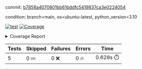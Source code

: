 commit: [b7858a4070801bb61bddfc5419837ca3e0224054](https://github.com/rcmdnk/pyproject-pre-commit/tree/b7858a4070801bb61bddfc5419837ca3e0224054)

condition: branch=main, os=ubuntu-latest, python_version=3.10

[![test](https://github.com/rcmdnk/pyproject-pre-commit/actions/workflows/test.yml/badge.svg)](https://github.com/rcmdnk/pyproject-pre-commit/actions/runs/6936507049)
<a href="https://github.com/rcmdnk/pyproject-pre-commit/blob/b7858a4070801bb61bddfc5419837ca3e0224054/README.md"><img alt="Coverage" src="https://img.shields.io/badge/Coverage-96%25-brightgreen.svg" /></a><details><summary>Coverage Report </summary><table><tr><th>File</th><th>Stmts</th><th>Miss</th><th>Cover</th><th>Missing</th></tr><tbody><tr><td colspan="5"><b>src/pyproject_pre_commit</b></td></tr><tr><td>&nbsp; &nbsp;<a href="https://github.com/rcmdnk/pyproject-pre-commit/blob/b7858a4070801bb61bddfc5419837ca3e0224054/src/pyproject_pre_commit/pyproject_pre_commit.py">pyproject_pre_commit.py</a></td><td>18</td><td>1</td><td>94%</td><td><a href="https://github.com/rcmdnk/pyproject-pre-commit/blob/b7858a4070801bb61bddfc5419837ca3e0224054/src/pyproject_pre_commit/pyproject_pre_commit.py#L91">91</a></td></tr><tr><td><b>TOTAL</b></td><td><b>23</b></td><td><b>1</b></td><td><b>96%</b></td><td>&nbsp;</td></tr></tbody></table></details>

| Tests | Skipped | Failures | Errors | Time |
| ----- | ------- | -------- | -------- | ------------------ |
| 5 | 0 :zzz: | 0 :x: | 0 :fire: | 0.628s :stopwatch: |

